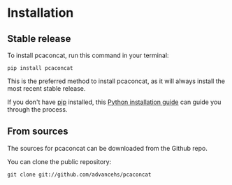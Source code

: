 # Installation

## Stable release

To install pcaconcat, run this command in your terminal:

```
pip install pcaconcat
```

This is the preferred method to install pcaconcat, as it will always install the most recent stable release.

If you don't have [pip](https://pip.pypa.io) installed, this [Python installation guide](http://docs.python-guide.org/en/latest/starting/installation/) can guide you through the process.

## From sources

The sources for pcaconcat can be downloaded from the Github repo.

You can clone the public repository:

```
git clone git://github.com/advancehs/pcaconcat
```

